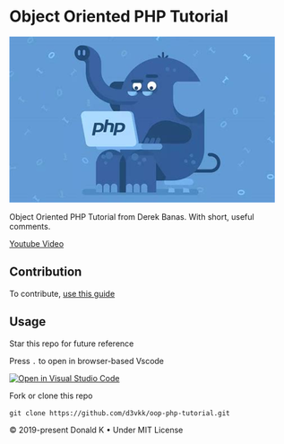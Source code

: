 # Object Oriented PHP Tutorial

![PHP Elephant](https://github.com/d3vkk/oop-php-tutorial/blob/master/php-elephant.png)

Object Oriented PHP Tutorial from Derek Banas. With short, useful comments.

[Youtube Video](https://www.youtube.com/watch?v=5YaF8xTmxs4)

## Contribution

To contribute, [use this guide](https://github.com/d3vkk/open-source/blob/master/CONTRIBUTING.md)

## Usage

Star this repo for future reference

Press `.` to open in browser-based Vscode

[![Open in Visual Studio Code](https://open.vscode.dev/badges/open-in-vscode.svg)](https://open.vscode.dev/d3vkk/oop-php-tutorial)

Fork or clone this repo
```
git clone https://github.com/d3vkk/oop-php-tutorial.git
```

© 2019-present Donald K • Under MIT License
